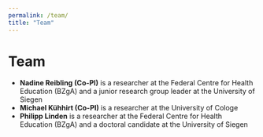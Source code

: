 ```yaml
---
permalink: /team/
title: "Team"
---
```


# Team

* **Nadine Reibling (Co-PI)** is a researcher at the Federal Centre for Health Education (BZgA) and a junior research group leader at the University of Siegen
* **Michael Kühhirt (Co-PI)** is a researcher at the University of Cologe
* **Philipp Linden** is a researcher at the Federal Centre for Health Education (BZgA) and a doctoral candidate at the University of Siegen
